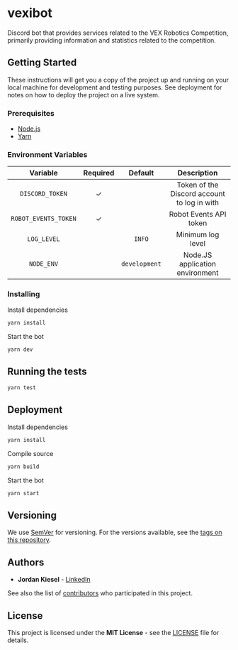 # vexibot

Discord bot that provides services related to the VEX Robotics Competition, primarily providing information and statistics related to the competition.

## Getting Started

These instructions will get you a copy of the project up and running on your local machine for development and testing purposes. See deployment for notes on how to deploy the project on a live system.

### Prerequisites

- [Node.js](https://nodejs.org/)
- [Yarn](https://yarnpkg.com/)

### Environment Variables

|       Variable       | Required |    Default    |                 Description                 |
| :------------------: | :------: | :-----------: | :-----------------------------------------: |
|   `DISCORD_TOKEN`    |    ✓     |               | Token of the Discord account to log in with |
| `ROBOT_EVENTS_TOKEN` |    ✓     |               |           Robot Events API token            |
|     `LOG_LEVEL`      |          |    `INFO`     |              Minimum log level              |
|      `NODE_ENV`      |          | `development` |       Node.JS application environment       |

### Installing

Install dependencies

```sh
yarn install
```

Start the bot

```sh
yarn dev
```

## Running the tests

```sh
yarn test
```

## Deployment

Install dependencies

```sh
yarn install
```

Compile source

```sh
yarn build
```

Start the bot

```sh
yarn start
```

## Versioning

We use [SemVer](https://semver.org/) for versioning. For the versions available, see the [tags on this repository](https://github.com/jtkiesel/vexibot/tags).

## Authors

- **Jordan Kiesel** - [LinkedIn](https://www.linkedin.com/in/jtkiesel/)

See also the list of [contributors](https://github.com/jtkiesel/vexibot/contributors) who participated in this project.

## License

This project is licensed under the **MIT License** - see the [LICENSE](LICENSE) file for details.
